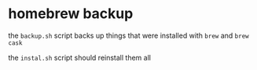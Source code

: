 # homebrew backup

the `backup.sh` script backs up things that were installed with `brew` and `brew cask`

the `instal.sh` script should reinstall them all
